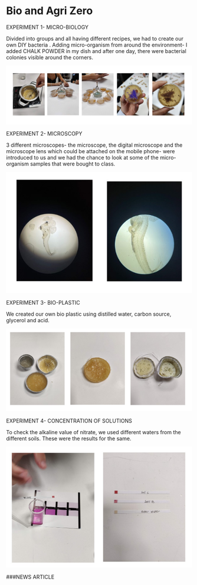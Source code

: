 # Bio and Agri Zero

EXPERIMENT 1- MICRO-BIOLOGY

Divided into groups and all having different recipes, we had to create our own  DIY  bacteria . Adding micro-organism from around the environment- I added CHALK POWDER in my dish and after one day, there were bacterial colonies visible around the corners.

![](../images/Term1/experiment1.jpg)

EXPERIMENT 2- MICROSCOPY

3 different microscopes- the microscope, the digital microscope and the microscope lens which could be attached on the mobile phone- were introduced to us and we had the chance to look at some of the micro-organism samples that were bought to class.

![](../images/Term1/experiment2.jpg)

EXPERIMENT 3- BIO-PLASTIC

We created our own bio plastic using distilled water, carbon source, glycerol and acid. 

![](../images/Term1/experiment3.jpg)

EXPERIMENT 4- CONCENTRATION OF SOLUTIONS

To check the alkaline value of nitrate, we used different waters from the different soils. These were the results for the same.

![](../images/Term1/experiment4.jpg)


###NEWS ARTICLE
